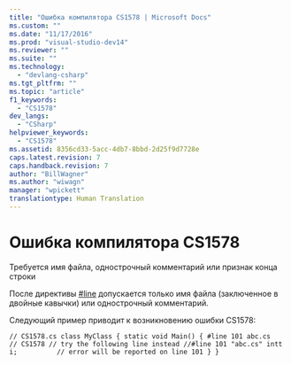 ```yaml
---
title: "Ошибка компилятора CS1578 | Microsoft Docs"
ms.custom: ""
ms.date: "11/17/2016"
ms.prod: "visual-studio-dev14"
ms.reviewer: ""
ms.suite: ""
ms.technology: 
  - "devlang-csharp"
ms.tgt_pltfrm: ""
ms.topic: "article"
f1_keywords: 
  - "CS1578"
dev_langs: 
  - "CSharp"
helpviewer_keywords: 
  - "CS1578"
ms.assetid: 8356cd33-5acc-4db7-8bbd-2d25f9d7728e
caps.latest.revision: 7
caps.handback.revision: 7
author: "BillWagner"
ms.author: "wiwagn"
manager: "wpickett"
translationtype: Human Translation
---
```

# Ошибка компилятора CS1578
Требуется имя файла, однострочный комментарий или признак конца строки  
  
 После директивы [\#line](../../csharp/language-reference/preprocessor-directives/preprocessor-line.md) допускается только имя файла \(заключенное в двойные кавычки\) или однострочный комментарий.  
  
 Следующий пример приводит к возникновению ошибки CS1578:  
  
```  
// CS1578.cs class MyClass { static void Main() { #line 101 abc.cs   // CS1578 // try the following line instead //#line 101 "abc.cs" intt i;          // error will be reported on line 101 } }  
```